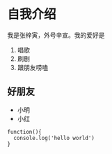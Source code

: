 # 自我介绍
我是张梓寅，外号辛宣。我的爱好是
1. 唱歌
2. 刷剧
3. 跟朋友唠嗑
## 好朋友
* 小明
* 小红

```
function(){
  console.log('hello world')
}
```